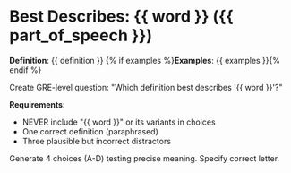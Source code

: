 # Best Describes: {{ word }} ({{ part_of_speech }})

**Definition**: {{ definition }}
{% if examples %}**Examples**: {{ examples }}{% endif %}

Create GRE-level question: "Which definition best describes '{{ word }}'?"

**Requirements**:
- NEVER include "{{ word }}" or its variants in choices
- One correct definition (paraphrased)
- Three plausible but incorrect distractors

Generate 4 choices (A-D) testing precise meaning. Specify correct letter.